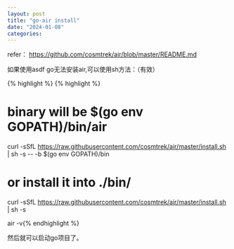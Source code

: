 ```yaml
---
layout: post
title: "go-air install"
date: "2024-01-08"
categories: 
---
```

<p>refer： <a href="https://github.com/cosmtrek/air/blob/master/README.md">https://github.com/cosmtrek/air/blob/master/README.md</a></p>

<p>如果使用asdf go无法安装air,可以使用sh方法：（有效）</p>

{% highlight %}
{% highlight %}
# binary will be $(go env GOPATH)/bin/air
curl -sSfL https://raw.githubusercontent.com/cosmtrek/air/master/install.sh | sh -s -- -b $(go env GOPATH)/bin

# or install it into ./bin/
curl -sSfL https://raw.githubusercontent.com/cosmtrek/air/master/install.sh | sh -s

air -v{% endhighlight %}

<p>然后就可以启动go项目了。</p>

<p>&nbsp;</p>


